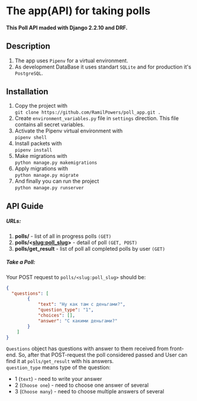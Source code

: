 # The app(API) for taking polls
#### This Poll API maded with Django 2.2.10 and DRF.

Description
-----------------------------------
1. The app uses `Pipenv` for a virtual environment.
2. As development DataBase it uses standart `SQLite` and 
for production it's `PostgreSQL`.

Installation
-----------------------------------
1. Copy the project with  
`git clone https://github.com/RamilPowers/poll_app.git .`
2. Create `environment_variables.py` file in `settings` direction. This file contains all secret variables.
2. Activate the Pipenv virtual environment with  
`pipenv shell`
3. Install packets with  
`pipenv install`
4. Make migrations with  
`python manage.py makemigrations`
5. Apply migrations with  
`python manage.py migrate`
6. And finally you can run the project  
`python manage.py runserver`

API Guide
-----------------------------------
##### URLs:  
1. **polls/** - list of all in progress polls `(GET)`
2. **polls/<<slug:poll_slug>>** - detail of poll `(GET, POST)`
3. **polls/get_result** - list of poll all completed polls by user `(GET)`

##### Take a Poll:  
Your POST request to `polls/<slug:poll_slug>` should be:  
```json
{
  "questions": [
        {
            "text": "Ну как там с деньгами?",
            "question_type": "1",
            "choices": [],
            "answer": "С какими деньгами?"
        }  
    ]
}
```
`Questions` object has questions with answer to them received from front-end.
So, after that POST-request the poll considered passed and User can find it at `polls/get_result` with his answers.  
`question_type` means type of the question:  
* 1 (`text`) - need to write your answer
* 2 (`Choose one`) - need to choose one answer of several
* 3 (`Choose many`) - need to choose multiple answers of several  

